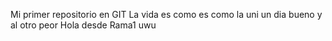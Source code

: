 Mi primer repositorio en GIT
La vida es como es como la uni un dia bueno y al otro peor 
Hola desde Rama1 uwu
